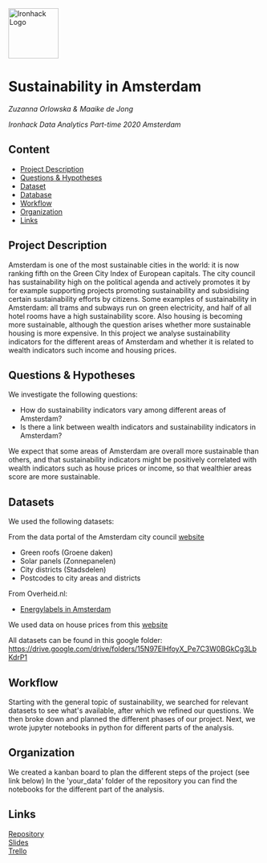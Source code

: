 <img src="https://bit.ly/2VnXWr2" alt="Ironhack Logo" width="100"/>

# Sustainability in Amsterdam
*Zuzanna Orlowska & Maaike de Jong*

*Ironhack Data Analytics Part-time 2020 Amsterdam*

## Content
- [Project Description](#project-description)
- [Questions & Hypotheses](#questions-hypotheses)
- [Dataset](#dataset)
- [Database](#database)
- [Workflow](#workflow)
- [Organization](#organization)
- [Links](#links)


## Project Description
Amsterdam is one of the most sustainable cities in the world: it is now ranking fifth on the Green City Index of European
capitals. The city council has sustainability high on the political agenda and actively promotes it by for example supporting projects promoting sustainability and subsidising certain sustainability efforts by citizens. Some examples of sustainability in Amsterdam: all trams and subways run on green electricity, and half of all hotel rooms have a high sustainability score. Also housing is becoming more sustainable, although the question arises whether more sustainable housing is more expensive. In this project we analyse sustainability indicators for the different areas of Amsterdam and whether it is related to wealth indicators such income and housing prices. 

## Questions & Hypotheses
We investigate the following questions: 
- How do sustainability indicators vary among different areas of Amsterdam?
- Is there a link between wealth indicators and sustainability indicators in Amsterdam?

We expect that some areas of Amsterdam are overall more sustainable than others, and that sustainability indicators might be positively correlated with wealth indicators such as house prices or income, so that wealthier areas score are more sustainable. 

## Datasets
We used the following datasets:

From the data portal of the Amsterdam city council [website](https://maps.amsterdam.nl/open_geodata/)
  * Green roofs (Groene daken)
  * Solar panels (Zonnepanelen)
  * City districts (Stadsdelen)
  * Postcodes to city areas and districts

From Overheid.nl:
 * [Energylabels in Amsterdam](https://data.overheid.nl/dataset/dc1c9286-fba7-4fd7-b55f-1a3f8cb3101e)

We used data on house prices from this [website](https://financieel.infonu.nl/geld/173129-huizenmarkt-van-amsterdam-prijzen-per-stadsdeel-en-per-m.html#amsterdam-centrum-oa-grachtengordel-en-jordaan)

All datasets can be found in this google folder: https://drive.google.com/drive/folders/15N97ElHfoyX_Pe7C3W0BGkCg3LbKdrP1

## Workflow
Starting with the general topic of sustainability, we searched for relevant datasets to see what's available, after which we refined our questions. We then broke down and planned the different phases of our project. Next, we wrote jupyter notebooks in python for different parts of the analysis. 

## Organization
We created a kanban board to plan the different steps of the project (see link below)
In the 'your_data' folder of the repository you can find the notebooks for the different part of the analysis.  

## Links
[Repository](https://github.com/maaikedj/Project_2_Amsterdam_dataptams2020)  
[Slides](https://drive.google.com/drive/u/0/folders/1bB72SK67NKxcn1xclgVhOQtNvV0HfvWr)  
[Trello](https://trello.com/b/tLpx4ZUU/project-2)  
